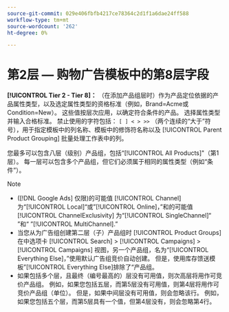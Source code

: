 ```yaml
---
source-git-commit: 029e406fbfb4217ce78364c2d1f1a6dae24ff588
workflow-type: tm+mt
source-wordcount: '262'
ht-degree: 0%

---
```

# 第2层 — 购物广告模板中的第8层字段

**[!UICONTROL Tier  2 - Tier 8]：** （在添加产品组层时）作为产品定位依据的产品属性类型，以及选定属性类型的资格标准（例如，Brand=Acme或Condition=New）。 这些值按层次应用，以确定符合条件的产品。 选择属性类型并输入合格标准。 禁止使用的字符包括： `[ ] < > >>` （两个连续的“大于”符号），用于指定模板中的列名称、模板中的修饰符名称以及 [!UICONTROL Parent Product Grouping] 批量处理工作表中的列。

您最多可以包含八层（级别）产品组，包括“[!UICONTROL All Products]&quot;（第1层）。 每一层可以包含多个产品组，但它们必须属于相同的属性类型（例如“条件”）。

>[!NOTE]
>
>* ([!DNL Google Ads] 仅限)的可能值 [!UICONTROL Channel] 为“[!UICONTROL Local]“或”[!UICONTROL Online]，”和的可能值 [!UICONTROL ChannelExclusivity] 为“[!UICONTROL SingleChannel]“ ”和“ ”[!UICONTROL MultiChannel].”
>* 当您从为广告组创建第二层（子）产品组时 [!UICONTROL Product Groups] 在中选项卡 [!UICONTROL Search] > [!UICONTROL Campaigns] > [!UICONTROL Campaigns] 视图，另一个产品组，名为“[!UICONTROL Everything Else]，”使用默认广告组竞价自动创建。 但是，使用库存馈送模板”[!UICONTROL Everything Else]排除了“产品组。
>* 如果包括多个层，且最终（编号最高的）层没有可用值，则次高层将用作可竞价产品组。 例如，如果您包括五层，而第5层没有可用值，则第4层将用作可竞价产品组（单位）。 但是，如果中间层没有可用值，则会忽略该行。 例如，如果您包括五个层，而第5层具有一个值，但第4层没有，则会忽略第4行。

